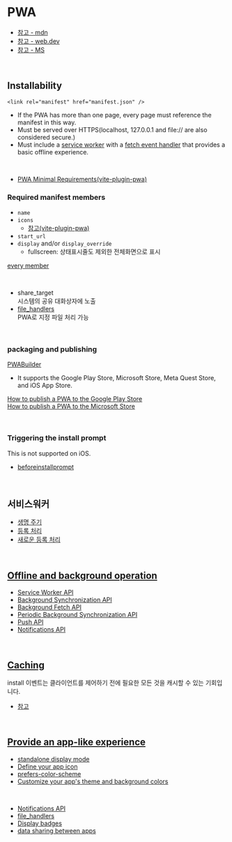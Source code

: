# PWA

- [참고 - mdn](https://developer.mozilla.org/en-US/docs/Web/Progressive_web_apps)
- [참고 - web.dev](https://web.dev/articles/pwa-checklist?hl=ko)
- [참고 - MS](https://learn.microsoft.com/ko-kr/microsoft-edge/progressive-web-apps-chromium/how-to/best-practices)

<br />

## Installability

`<link rel="manifest" href="manifest.json" />`

- If the PWA has more than one page, every page must reference the manifest in this way.
- Must be served over HTTPS(localhost, 127.0.0.1 and file:// are also considered secure.)
- Must include a [service worker](https://developer.mozilla.org/en-US/docs/Web/API/Service_Worker_API) with a [fetch event handler](https://developer.mozilla.org/en-US/docs/Web/API/ServiceWorkerGlobalScope/fetch_event) that provides a basic offline experience.

<br />

- [PWA Minimal Requirements(vite-plugin-pwa)](https://vite-pwa-org.netlify.app/guide/pwa-minimal-requirements.html)

### Required manifest members

- `name`
- `icons`
  - [참고(vite-plugin-pwa)](https://vite-pwa-org.netlify.app/assets-generator/#pwa-minimal-icons-requirements)
- `start_url`
- `display` and/or `display_override`
  - fullscreen: 상태표시줄도 제외한 전체화면으로 표시

[every member](https://developer.mozilla.org/en-US/docs/Web/Manifest)

<br />

- share_target\
  시스템의 공유 대화상자에 노출
- [file_handlers](https://developer.mozilla.org/en-US/docs/Web/Progressive_web_apps/How_to/Associate_files_with_your_PWA)\
  PWA로 지정 파일 처리 가능

<br />

### packaging and publishing

[PWABuilder](https://docs.pwabuilder.com/#/builder/quick-start)

- It supports the Google Play Store, Microsoft Store, Meta Quest Store, and iOS App Store.

[How to publish a PWA to the Google Play Store](https://chromeos.dev/en/publish/pwa-in-play)\
[How to publish a PWA to the Microsoft Store](https://learn.microsoft.com/en-us/microsoft-edge/progressive-web-apps-chromium/how-to/microsoft-store)

<br />

### Triggering the install prompt

This is not supported on iOS.

- [beforeinstallprompt](https://developer.mozilla.org/en-US/docs/Web/API/Window/beforeinstallprompt_event)

<br />

## 서비스워커

- [생명 주기](https://web.dev/articles/service-worker-lifecycle?hl=ko)
- [등록 처리](https://developer.mozilla.org/en-US/docs/Web/API/Service_Worker_API/Using_Service_Workers#registering_your_worker)
- [새로운 등록 처리](https://web.dev/articles/service-worker-lifecycle?hl=ko#handling_updates)

<br />

## [Offline and background operation](https://developer.mozilla.org/en-US/docs/Web/Progressive_web_apps/Guides/Offline_and_background_operation)

- [Service Worker API](https://developer.mozilla.org/en-US/docs/Web/API/Service_Worker_API)
- [Background Synchronization API](https://developer.mozilla.org/en-US/docs/Web/API/Background_Synchronization_API)
- [Background Fetch API](https://developer.mozilla.org/en-US/docs/Web/API/Background_Fetch_API)
- [Periodic Background Synchronization API](https://developer.mozilla.org/en-US/docs/Web/API/Web_Periodic_Background_Synchronization_API)
- [Push API](https://developer.mozilla.org/en-US/docs/Web/API/Push_API)
- [Notifications API](https://developer.mozilla.org/en-US/docs/Web/API/Notifications_API)

<br />

## [Caching](https://developer.mozilla.org/en-US/docs/Web/Progressive_web_apps/Guides/Caching#cache_first_with_cache_refresh)

install 이벤트는 클라이언트를 제어하기 전에 필요한 모든 것을 캐시할 수 있는 기회입니다.

- [참고](https://web.dev/articles/service-worker-lifecycle?hl=ko#install)

<br />

## [Provide an app-like experience](https://developer.mozilla.org/en-US/docs/Web/Progressive_web_apps/Guides/Best_practices#provide_an_app-like_experience)

- [standalone display mode](https://developer.mozilla.org/en-US/docs/Web/Progressive_web_apps/How_to/Create_a_standalone_app)
- [Define your app icon](https://developer.mozilla.org/en-US/docs/Web/Progressive_web_apps/How_to/Define_app_icons)
- [prefers-color-scheme](https://developer.mozilla.org/en-US/docs/Web/CSS/@media/prefers-color-scheme)
- [Customize your app's theme and background colors](https://developer.mozilla.org/en-US/docs/Web/Progressive_web_apps/How_to/Customize_your_app_colors)

<br />

- [Notifications API](https://developer.mozilla.org/en-US/docs/Web/API/Notifications_API)
- [file_handlers](https://developer.mozilla.org/en-US/docs/Web/Manifest/file_handlers)
- [Display badges](https://developer.mozilla.org/en-US/docs/Web/Progressive_web_apps/How_to/Display_badge_on_app_icon)
- [data sharing between apps](https://developer.mozilla.org/en-US/docs/Web/Progressive_web_apps/How_to/Share_data_between_apps)
